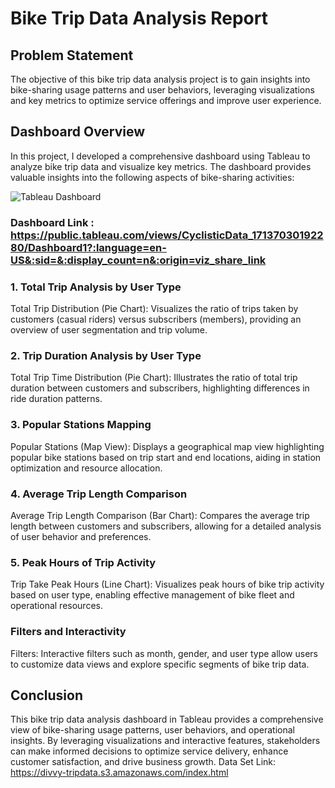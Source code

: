 # Bike Trip Data Analysis Report
## Problem Statement
The objective of this bike trip data analysis project is to gain insights into bike-sharing usage patterns and user behaviors, leveraging visualizations and key metrics to optimize service offerings and improve user experience.

## Dashboard Overview
In this project, I developed a comprehensive dashboard using Tableau to analyze bike trip data and visualize key metrics. The dashboard provides valuable insights into the following aspects of bike-sharing activities:

![Tableau Dashboard](https://github.com/Sara-prog10/Data_Analysis/assets/69248970/5b3b1acb-fe1b-40ad-b77d-e2e4328eeac9)

### Dashboard Link : https://public.tableau.com/views/CyclisticData_17137030192280/Dashboard1?:language=en-US&:sid=&:display_count=n&:origin=viz_share_link

### 1. Total Trip Analysis by User Type
Total Trip Distribution (Pie Chart): Visualizes the ratio of trips taken by customers (casual riders) versus subscribers (members), providing an overview of user segmentation and trip volume.
### 2. Trip Duration Analysis by User Type
Total Trip Time Distribution (Pie Chart): Illustrates the ratio of total trip duration between customers and subscribers, highlighting differences in ride duration patterns.
### 3. Popular Stations Mapping
Popular Stations (Map View): Displays a geographical map view highlighting popular bike stations based on trip start and end locations, aiding in station optimization and resource allocation.
### 4. Average Trip Length Comparison
Average Trip Length Comparison (Bar Chart): Compares the average trip length between customers and subscribers, allowing for a detailed analysis of user behavior and preferences.
### 5. Peak Hours of Trip Activity
Trip Take Peak Hours (Line Chart): Visualizes peak hours of bike trip activity based on user type, enabling effective management of bike fleet and operational resources.
### Filters and Interactivity
Filters: Interactive filters such as month, gender, and user type allow users to customize data views and explore specific segments of bike trip data.
## Conclusion
This bike trip data analysis dashboard in Tableau provides a comprehensive view of bike-sharing usage patterns, user behaviors, and operational insights. By leveraging visualizations and interactive features, stakeholders can make informed decisions to optimize service delivery, enhance customer satisfaction, and drive business growth.
Data Set Link: https://divvy-tripdata.s3.amazonaws.com/index.html
